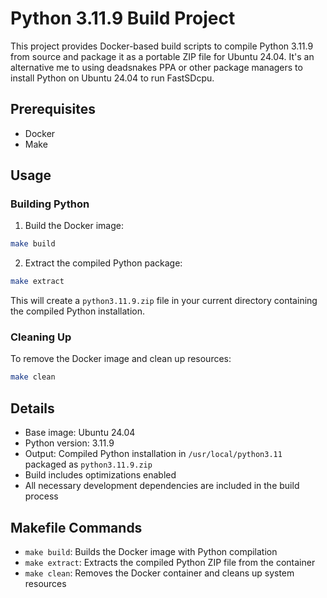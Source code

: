 
# Python 3.11.9 Build Project

This project provides Docker-based build scripts to compile Python 3.11.9 from source and package it as a portable ZIP file for Ubuntu 24.04.
It's an alternative me to using deadsnakes PPA or other package managers to install Python on Ubuntu 24.04 to run FastSDcpu.

## Prerequisites

- Docker
- Make

## Usage

### Building Python

1. Build the Docker image:
```sh
make build
```

2. Extract the compiled Python package:
```sh
make extract
```

This will create a `python3.11.9.zip` file in your current directory containing the compiled Python installation.

### Cleaning Up

To remove the Docker image and clean up resources:
```sh
make clean
```

## Details

- Base image: Ubuntu 24.04
- Python version: 3.11.9
- Output: Compiled Python installation in `/usr/local/python3.11` packaged as `python3.11.9.zip`
- Build includes optimizations enabled
- All necessary development dependencies are included in the build process

## Makefile Commands

- `make build`: Builds the Docker image with Python compilation
- `make extract`: Extracts the compiled Python ZIP file from the container
- `make clean`: Removes the Docker container and cleans up system resources

